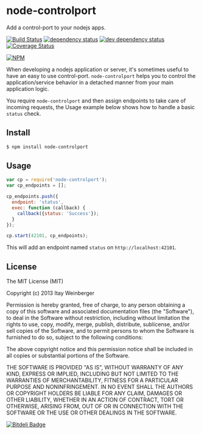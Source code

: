 # node-controlport
Add a control-port to your nodejs apps.

[![Build Status][3]][4] [![dependency status][5]][6] [![dev dependency status][7]][8] [![Coverage Status][1]][2]

[![NPM](https://nodei.co/npm/node-controlport.png?downloads=true&stars=true)](https://nodei.co/npm/node-controlport/)

When developing a nodejs application or server, it's sometimes useful to have an easy to use control-port. 
```node-controlport``` helps you to control the application/service behavior in a detached manner from your main application logic.

You require ```node-controlport``` and then assign endpoints to take care of incoming requests, 
the Usage example below shows how to handle a basic ```status``` check.

## Install

```bash
$ npm install node-controlport
```

## Usage

```JavaScript
var cp = require('node-controlport');
var cp_endpoints = [];

cp_endpoints.push({
  endpoint: 'status',
  exec: function (callback) {
    callback({status: 'Success'});
  }
});

cp.start(42101, cp_endpoints);
```

This will add an endpoint named ```status``` on ```http://localhost:42101```.

## License

The MIT License (MIT)

Copyright (c) 2013 Itay Weinberger

Permission is hereby granted, free of charge, to any person obtaining a copy of
this software and associated documentation files (the "Software"), to deal in
the Software without restriction, including without limitation the rights to
use, copy, modify, merge, publish, distribute, sublicense, and/or sell copies of
the Software, and to permit persons to whom the Software is furnished to do so,
subject to the following conditions:

The above copyright notice and this permission notice shall be included in all
copies or substantial portions of the Software.

THE SOFTWARE IS PROVIDED "AS IS", WITHOUT WARRANTY OF ANY KIND, EXPRESS OR
IMPLIED, INCLUDING BUT NOT LIMITED TO THE WARRANTIES OF MERCHANTABILITY, FITNESS
FOR A PARTICULAR PURPOSE AND NONINFRINGEMENT. IN NO EVENT SHALL THE AUTHORS OR
COPYRIGHT HOLDERS BE LIABLE FOR ANY CLAIM, DAMAGES OR OTHER LIABILITY, WHETHER
IN AN ACTION OF CONTRACT, TORT OR OTHERWISE, ARISING FROM, OUT OF OR IN
CONNECTION WITH THE SOFTWARE OR THE USE OR OTHER DEALINGS IN THE SOFTWARE.

[1]: https://coveralls.io/repos/itayw/node-controlport/badge.png
[2]: https://coveralls.io/r/itayw/node-controlport
[3]: https://travis-ci.org/itayw/node-controlport.png
[4]: https://travis-ci.org/itayw/node-controlport
[5]: https://david-dm.org/itayw/node-controlport.png
[6]: https://david-dm.org/itayw/node-controlport
[7]: https://david-dm.org/itayw/node-controlport/dev-status.png
[8]: https://david-dm.org/itayw/node-controlport#info=devDependencies


[![Bitdeli Badge](https://d2weczhvl823v0.cloudfront.net/itayw/node-controlport/trend.png)](https://bitdeli.com/free "Bitdeli Badge")


